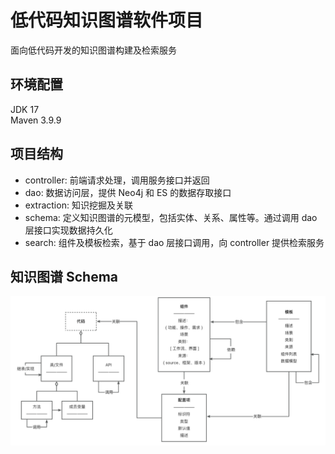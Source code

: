 # 低代码知识图谱软件项目

面向低代码开发的知识图谱构建及检索服务

## 环境配置
JDK 17 \
Maven 3.9.9

## 项目结构
- controller: 前端请求处理，调用服务接口并返回
- dao: 数据访问层，提供 Neo4j 和 ES 的数据存取接口
- extraction: 知识挖掘及关联
- schema: 定义知识图谱的元模型，包括实体、关系、属性等。通过调用 dao 层接口实现数据持久化
- search: 组件及模板检索，基于 dao 层接口调用，向 controller 提供检索服务


## 知识图谱 Schema
![img.png](src/main/resources/static/img.png)
